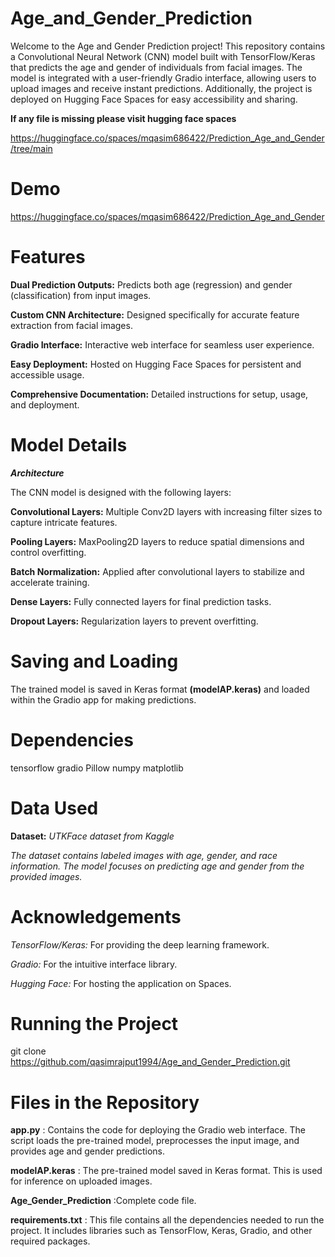 # Age_and_Gender_Prediction
Welcome to the Age and Gender Prediction project! This repository contains a Convolutional Neural Network (CNN) model built with TensorFlow/Keras that predicts the age and gender of individuals from facial images. The model is integrated with a user-friendly Gradio interface, allowing users to upload images and receive instant predictions. Additionally, the project is deployed on Hugging Face Spaces for easy accessibility and sharing. 

**If any file is missing please visit hugging face spaces**

https://huggingface.co/spaces/mqasim686422/Prediction_Age_and_Gender/tree/main

# Demo
https://huggingface.co/spaces/mqasim686422/Prediction_Age_and_Gender
# Features
**Dual Prediction Outputs:** Predicts both age (regression) and gender (classification) from input images.

**Custom CNN Architecture:** Designed specifically for accurate feature extraction from facial images.

**Gradio Interface:** Interactive web interface for seamless user experience.

**Easy Deployment:** Hosted on Hugging Face Spaces for persistent and accessible usage.

**Comprehensive Documentation:** Detailed instructions for setup, usage, and deployment. 

# Model Details
***Architecture***

The CNN model is designed with the following layers:

**Convolutional Layers:** Multiple Conv2D layers with increasing filter sizes to capture intricate features.

**Pooling Layers:** MaxPooling2D layers to reduce spatial dimensions and control overfitting.

**Batch Normalization:** Applied after convolutional layers to stabilize and accelerate training.

**Dense Layers:** Fully connected layers for final prediction tasks.

**Dropout Layers:** Regularization layers to prevent overfitting.

# Saving and Loading

The trained model is saved in Keras format **(modelAP.keras)** and loaded within the Gradio app for making predictions.

# Dependencies
tensorflow
gradio
Pillow
numpy
matplotlib
# Data Used
**Dataset:** *UTKFace dataset from Kaggle*

*The dataset contains labeled images with age, gender, and race information. The model focuses on predicting age and gender from the provided images.*

# Acknowledgements
*TensorFlow/Keras:* For providing the deep learning framework.

*Gradio:* For the intuitive interface library.

*Hugging Face:* For hosting the application on Spaces.

# Running the Project
git clone https://github.com/qasimrajput1994/Age_and_Gender_Prediction.git

# Files in the Repository
**app.py** : Contains the code for deploying the Gradio web interface. The script loads the pre-trained model, preprocesses the input image, and provides age and gender predictions.

**modelAP.keras** : The pre-trained model saved in Keras format. This is used for inference on uploaded images.

**Age_Gender_Prediction** :Complete code file. 

**requirements.txt** : This file contains all the dependencies needed to run the project. It includes libraries such as TensorFlow, Keras, Gradio, and other required packages.

